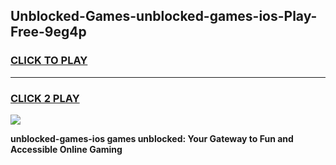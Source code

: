 
## Unblocked-Games-unblocked-games-ios-Play-Free-9eg4p
<h3>
<a href="https://premium76.site?title=unblocked-games-ios&ref=19M">CLICK TO PLAY</a></h3>
<hr>

<h3>
<a href="https://premium76.site?title=unblocked-games-ios&ref=19M">CLICK 2 PLAY</a>
  
</h3>

<a href="https://premium76.site?title=unblocked-games-ios&ref=19M"><img src="https://clearcache.store/games.png"></a>


**unblocked-games-ios games unblocked: Your Gateway to Fun and Accessible Online Gaming**
